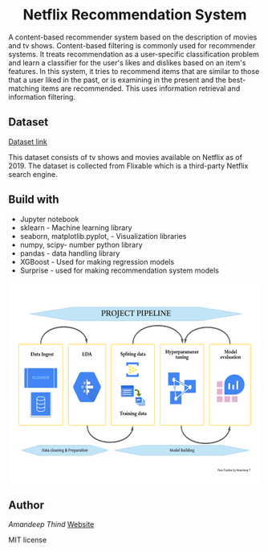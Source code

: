<h1 align="center">Netflix Recommendation System</h1>
A content-based recommender system based on the description of movies and tv shows. 
Content-based filtering is commonly used for recommender systems. It treats recommendation as a user-specific classification problem and learn a classifier for the user's likes and dislikes based on an item's features. In this system, it tries to recommend items that are similar to those that a user liked in the past, or is examining in the present and the best-matching items are recommended. This uses information retrieval and information filtering.

## Dataset

[Dataset link](https://www.kaggle.com/shivamb/netflix-shows "Welcome")

This dataset consists of tv shows and movies available on Netflix as of 2019. The dataset is collected from Flixable which is a third-party Netflix search engine.

## Build with
- Jupyter notebook 
- sklearn - Machine learning library
- seaborn, matplotlib.pyplot, - Visualization libraries
- numpy, scipy- number python library
- pandas - data handling library
- XGBoost - Used for making regression models
- Surprise - used for making recommendation system models


<img src="https://raw.githubusercontent.com/aman-thind/Data-Viz/main/PIPELINE.png" width="570" height="400">


## Author
*Amandeep Thind*
[Website](https://aman-thind.github.io/Portfolio "Welcome")


MIT license
